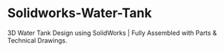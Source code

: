 # Solidworks-Water-Tank
3D Water Tank Design using SolidWorks | Fully Assembled with Parts &amp; Technical Drawings.
